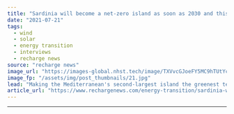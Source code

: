 ```yaml
---
title: "Sardinia will become a net-zero island as soon as 2030 and this is how -  Enel boss"
date: "2021-07-21"
tags: 
  - wind
  - solar
  - energy transition
  - interviews
  - recharge news
source: "recharge news"
image_url: "https://images-global.nhst.tech/image/TXVvcGJoeFY5MC9hTUtYcGdJSnVLc3F4R1lPL1c5MVFCRzJLSFVPNVQyaz0=/nhst/binary/1b95536d02081fff7e0283c6edc72f11"
image_fp: "/assets/img/post_thumbnails/21.jpg"
lead: "Making the Mediterranean's second-largest island the greenest territory in Europe will require 4-5GW of new renewables and 700MW-1GW of batteries, Francesco Starace tells Recharge"
article_url: "https://www.rechargenews.com/energy-transition/sardinia-will-become-a-net-zero-island-as-soon-as-2030-and-this-is-how-enel-boss/2-1-1042727"
---
```


---
